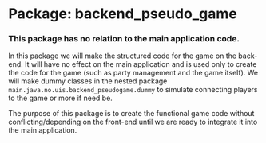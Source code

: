 # Package: backend_pseudo_game

### This package has no relation to the main application code.
In this package we will make the structured code for the game on the back-end.
It will have no effect on the main application and is used only to create the code for the game (such as party management and the game itself). 
We will make dummy classes in the nested package ``main.java.no.uis.backend_pseudogame.dummy`` to simulate connecting players to the game or more if need be.

The purpose of this package is to create the functional game code without conflicting/depending on the front-end until we are ready to integrate it into the main application.   